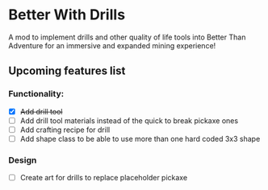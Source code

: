 # Better With Drills

A mod to implement drills and other quality of life tools into Better Than Adventure for an immersive and expanded mining experience!

## Upcoming features list

### Functionality:
- [x] ~~Add drill tool~~ 
- [ ] Add drill tool materials instead of the quick to break pickaxe ones 
- [ ] Add crafting recipe for drill
- [ ] Add shape class to be able to use more than one hard coded 3x3 shape

### Design
- [ ] Create art for drills to replace placeholder pickaxe
